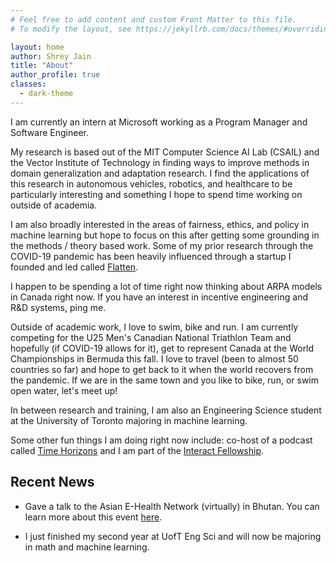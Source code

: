 ```yaml
---
# Feel free to add content and custom Front Matter to this file.
# To modify the layout, see https://jekyllrb.com/docs/themes/#overriding-theme-defaults

layout: home
author: Shrey Jain
title: "About"
author_profile: true
classes:
  - dark-theme
---
```


I am currently an intern at Microsoft working as a Program Manager and Software Engineer.


My research is based out of the MIT Computer Science AI Lab (CSAIL) and the Vector Institute of Technology in finding ways to improve methods in domain generalization and adaptation research. I find the applications of this research in autonomous vehicles, robotics, and healthcare to be particularly interesting and something I hope to spend time working on outside of academia.

I am also broadly interested in the areas of fairness, ethics, and policy in machine learning but hope to focus on this after getting some grounding in the methods / theory based work. Some of my prior research through the COVID-19 pandemic has been heavily influenced through a startup I founded and led called [Flatten](https://flatten.ca).

I happen to be spending a lot of time right now thinking about ARPA models in Canada right now. If you have an interest in incentive engineering and R&D systems, ping me.

Outside of academic work, I love to swim, bike and run. I am currently competing for the U25 Men's Canadian National Triathlon Team and hopefully (if COVID-19 allows for it), get to represent Canada at the World Championships in Bermuda this fall. I love to travel (been to almost 50 countries so far) and hope to get back to it when the world recovers from the pandemic. If we are in the same town and you like to bike, run, or swim open water, let's meet up!


In between research and training, I am also an Engineering Science student at the University of Toronto majoring in machine learning.


Some other fun things I am doing right now include: co-host of a podcast called [Time Horizons](https://shreyjain13.github.io/final/podcast/) and I am part of the [Interact Fellowship](https://joininteract.com/).


## Recent News

* Gave a talk to the Asian E-Health Network (virtually) in Bhutan. You can learn more about this event [here](https://criticaldata.mit.edu/bhutan-disaster-response-2021/).

* I just finished my second year at UofT Eng Sci and will now be majoring in math and machine learning.
